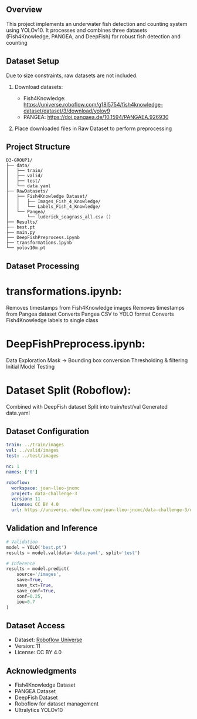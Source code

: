 ## Overview
This project implements an underwater fish detection and counting system using YOLOv10. It processes and combines three datasets (Fish4Knowledge, PANGEA, and DeepFish) for robust fish detection and counting 

## Dataset Setup
Due to size constraints, raw datasets are not included. 

1. Download datasets:
   - Fish4Knowledge: https://universe.roboflow.com/g18l5754/fish4knowledge-dataset/dataset/3/download/yolov9
   - PANGEA: https://doi.pangaea.de/10.1594/PANGAEA.926930

2. Place downloaded files in Raw Dataset to perform preprocessing

## Project Structure
```
D3-GROUP1/
├── data/
│   ├── train/          
│   ├── valid/          
│   ├── test/           
│   └── data.yaml       
├── RawDatasets/
│   ├── Fish4Knowledge Dataset/
│   │   ├── Images_Fish_4_Knowledge/
│   │   └── Labels_Fish_4_Knowledge/
│   └── Pangea/
│       └── luderick_seagrass_all.csv ()
├── Results/
├── best.pt
├── main.py
├── DeepFishPreprocess.ipynb
├── transformations.ipynb
└── yolov10m.pt

```
## Dataset Processing

# transformations.ipynb:

Removes timestamps from Fish4Knowledge images
Removes timestamps from Pangea dataset
Converts Pangea CSV to YOLO format
Converts Fish4Knowledge labels to single class

# DeepFishPreprocess.ipynb:
Data Exploration
Mask → Bounding box conversion
Thresholding & filtering
Initial Model Testing

# Dataset Split (Roboflow):

Combined with DeepFish dataset
Split into train/test/val
Generated data.yaml

## Dataset Configuration
```yaml
train: ../train/images
val: ../valid/images
test: ../test/images

nc: 1
names: ['0']

roboflow:
  workspace: joan-lleo-jncmc
  project: data-challenge-3
  version: 11
  license: CC BY 4.0
  url: https://universe.roboflow.com/joan-lleo-jncmc/data-challenge-3/dataset/11
```

## Validation and Inference
```python
# Validation
model = YOLO('best.pt')
results = model.val(data='data.yaml', split='test')

# Inference
results = model.predict(
    source='/images',
    save=True,
    save_txt=True,
    save_conf=True,
    conf=0.25,
    iou=0.7
)
```
## Dataset Access
- Dataset: [Roboflow Universe](https://universe.roboflow.com/joan-lleo-jncmc/data-challenge-3/dataset/11)
- Version: 11
- License: CC BY 4.0


## Acknowledgments
- Fish4Knowledge Dataset
- PANGEA Dataset
- DeepFish Dataset
- Roboflow for dataset management
- Ultralytics YOLOv10